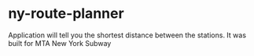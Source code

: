 # ny-route-planner
Application will tell you the shortest distance between the stations. It was built for MTA New York Subway
